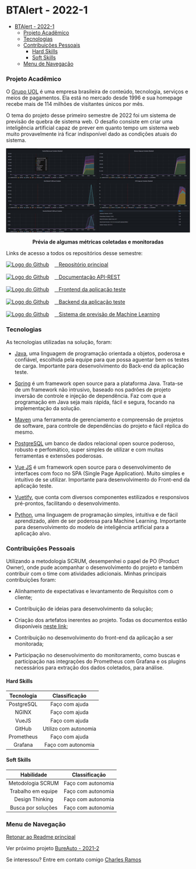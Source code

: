 # BTAlert - 2022-1
- [BTAlert - 2022-1](#btalert---2022-1)
    - [Projeto Acadêmico](#projeto-acadêmico)
    - [Tecnologias](#tecnologias)
    - [Contribuições Pessoais](#contribuições-pessoais)
      - [Hard Skills](#hard-skills)
      - [Soft Skills](#soft-skills)
    - [Menu de Navegação](#menu-de-navegação)

### Projeto Acadêmico

O [Grupo UOL](https://www.uol.com.br/) é uma empresa brasileira de conteúdo, tecnologia, serviços e meios de pagamentos. Ela está no mercado desde 1996 e sua homepage recebe mais de 114 milhões de visitantes únicos por mês.

O tema do projeto desse primeiro semestre de 2022 foi um sistema de previsão de quebra de sistema web. O desafio consiste em criar uma inteligência artificial capaz de prever em quanto tempo um sistema web muito provavelmente irá ficar indisponível dado as condições atuais do sistema.

<p align="center">
	<img src="/imagens/metricas.jpg" alt="Prévia de algumas métricas coletadas e monitoradas">
	<p align="center"><strong>Prévia de algumas métricas coletadas e monitoradas</strong></p>
</p>

Links de acesso a todos os repositórios desse semestre:

<a href="https://github.com/BureauTech/Artefatos" target="_blank" style="display: block;"><img src="https://pbs.twimg.com/profile_images/1414990564408262661/r6YemvF9_400x400.jpg" alt="Logo do Github" width="40" style="margin: 0px 15px 0px 0px;" /><span>&nbsp;&nbsp;&nbsp;</span><span>Repositório principal</span></a><br>
<a href="https://github.com/BureauTech/APIs-Docs" target="_blank" style="display: block;"><img src="https://pbs.twimg.com/profile_images/1414990564408262661/r6YemvF9_400x400.jpg" alt="Logo do Github" width="40" style="margin: 0px 15px 0px 0px;" /><span>&nbsp;&nbsp;&nbsp;</span><span>Documentação API-REST</span></a><br>
<a href="https://github.com/BureauTech/Cadastrol-Client" target="_blank" style="display: block;"><img src="https://pbs.twimg.com/profile_images/1414990564408262661/r6YemvF9_400x400.jpg" alt="Logo do Github" width="40" style="margin: 0px 15px 0px 0px;" /><span>&nbsp;&nbsp;&nbsp;</span><span>Frontend da aplicação teste</span></a><br>
<a href="https://github.com/BureauTech/Cadastrol-Server" target="_blank" style="display: block;"><img src="https://pbs.twimg.com/profile_images/1414990564408262661/r6YemvF9_400x400.jpg" alt="Logo do Github" width="40" style="margin: 0px 15px 0px 0px;" /><span>&nbsp;&nbsp;&nbsp;</span><span>Backend da aplicação teste</span></a><br>
<a href="https://github.com/BureauTech/BTAlert-AI" target="_blank" style="display: block;"><img src="https://pbs.twimg.com/profile_images/1414990564408262661/r6YemvF9_400x400.jpg" alt="Logo do Github" width="40" style="margin: 0px 15px 0px 0px;" /><span>&nbsp;&nbsp;&nbsp;</span><span>Sistema de previsão de Machine Learning</span></a>

### Tecnologias

As tecnologias utilizadas na solução, foram:

- [Java](https://www.java.com/pt-BR/), uma linguagem de programação orientada a objetos, poderosa e confiável, escolhida pela equipe para que possa aguentar bem os testes de carga.  Importante para desenvolvimento do Back-end da aplicação teste. 

- [Spring](https://spring.io/) é um framework open source para a plataforma Java. Trata-se de um framework não intrusivo, baseado nos padrões de projeto inversão de controle e injeção de dependência. Faz com que a programação em Java seja mais rápida, fácil e segura, focando na implementação da solução.

- [Maven](https://maven.apache.org/) uma ferramenta de gerenciamento e compreensão de projetos de software, para controle de dependências do projeto e fácil réplica do mesmo. 

- [PostgreSQL](https://www.postgresql.org/) um banco de dados relacional open source poderoso, robusto e perfomático, super simples de utilizar e com muitas ferramentas e extensões poderosas.  

- [Vue JS](https://vuejs.org/) é um framework open source para o desenvolvimento de interfaces com foco no SPA (Single Page Application). Muito simples e intuitivo de se utilizar. Importante para desenvolvimento do Front-end da aplicação teste.

- [Vuetify](https://vuetifyjs.com/en/), que conta com diversos componentes estilizados e responsivos pré-prontos, facilitando o desenvolvimento.

- [Python](https://www.python.org/), uma linguagem de programação simples, intuitiva e de fácil aprendizado, além de ser poderosa para Machine Learning. Importante para desenvolvimento do modelo de inteligência artificial para a aplicação alvo.

### Contribuições Pessoais

Utilizando a metodologia SCRUM, desempenhei o papel de PO (Product Owner), onde pude acompanhar o desenvolvimento do projeto e também contribuir com o time com atividades adicionais. Minhas principais contribuições foram:

- Alinhamento de expectativas e levantamento de Requisitos com o cliente;
  
- Contribuição de ideias para desenvolvimento da solução;
  
- Criação dos artefatos inerentes ao projeto. Todas os documentos estão disponíveis [neste link](https://github.com/BureauTech/Artefatos);

- Contribuição no desenvolvimento do front-end da aplicação a ser monitorada;

- Participação no desenvolvimento do monitoramento, como buscas e participação nas integrações do Prometheus com Grafana e os plugins necessários para extração dos dados coletados, para análise.

#### Hard Skills

| Tecnologia  |   Classificação   |
| :---------: | :---------------: |
| PostgreSQL  |  Faço com ajuda   |
|   NGINX    | Faço com ajuda |
|   VueJS   |  Faço com ajuda   |
|   GitHub    | Utilizo com autonomia |
|   Prometheus    | Faço com ajuda |
|   Grafana    | Faço com autonomia |


#### Soft Skills

|     Habilidade     |   Classificação    |
| :----------------: | :----------------: |
| Metodologia SCRUM  | Faço com autonomia |
| Trabalho em equipe | Faço com autonomia |
|  Design Thinking   | Faço com autonomia |
| Busca por soluções | Faço com autonomia |


### Menu de Navegação

[Retonar ao Readme principal](https://github.com/charles-ramos/Portfolio-Charles-Ferreira-Ramos)

Ver próximo projeto [BureAuto - 2021-2](https://github.com/charles-ramos/Portfolio-Charles-Ferreira-Ramos/blob/master/Projetos/BureAuto.md)

Se interessou? Entre em contato comigo [Charles Ramos](https://bit.ly/charlesramos)